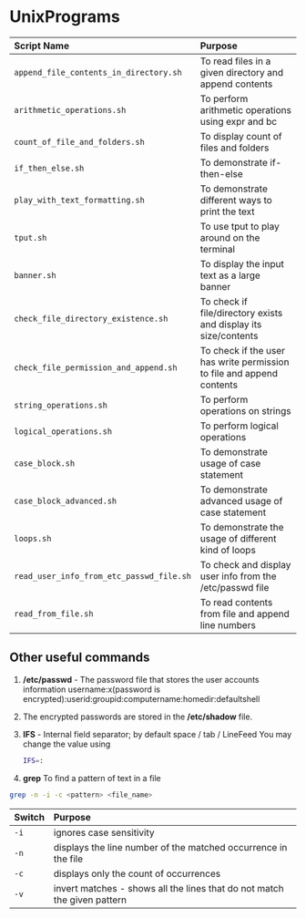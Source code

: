 # UnixPrograms

| Script Name                                | Purpose                                                                    |
| :----------------------------------------- | :------------------------------------------------------------------------- |
| `append_file_contents_in_directory.sh`     | To read files in a given directory and append contents                     |
| `arithmetic_operations.sh`                 | To perform arithmetic operations using expr and bc                         |
| `count_of_file_and_folders.sh`             | To display count of files and folders                                      |
| `if_then_else.sh`                          | To demonstrate if-then-else                                                |
| `play_with_text_formatting.sh`             | To demonstrate different ways to print the text                            |
| `tput.sh`                                  | To use tput to play around on the terminal                                 |
| `banner.sh`                                | To display the input text as a large banner                                |                         
| `check_file_directory_existence.sh`        | To check if file/directory exists and display its size/contents            |
| `check_file_permission_and_append.sh`      | To check if the user has write permission to file and append contents      |
| `string_operations.sh`                     | To perform operations on strings                                           |
| `logical_operations.sh`                    | To perform logical operations                                              |
| `case_block.sh`                            | To demonstrate usage of case statement                                     |
| `case_block_advanced.sh`                   | To demonstrate advanced usage of case statement                            |
| `loops.sh`                                 | To demonstrate the usage of different kind of loops                        |
| `read_user_info_from_etc_passwd_file.sh`   | To check and display user info from the /etc/passwd file                   |
| `read_from_file.sh`                        | To read contents from file and append line numbers                         |



## Other useful commands
1. **/etc/passwd** - The password file that stores the user accounts information
   username:x(password is encrypted):userid:groupid:computername:homedir:defaultshell 
   
2. The encrypted passwords are stored in the **/etc/shadow** file.

3. **IFS** - Internal field separator; by default space / tab / LineFeed
   You may change the value using 
   ```sh 
   IFS=:
   ```

4. **grep** To find a pattern of text in a file
```sh
grep -n -i -c <pattern> <file_name>
```
| Switch   | Purpose                                                                  |
| :------- | :----------------------------------------------------------------------- |
| `-i`     | ignores case sensitivity                                                 |
| `-n`     | displays the line number of the matched occurrence in the file           |
| `-c`     | displays only the count of occurrences                                   |
| `-v`     | invert matches - shows all the lines that do not match the given pattern |
